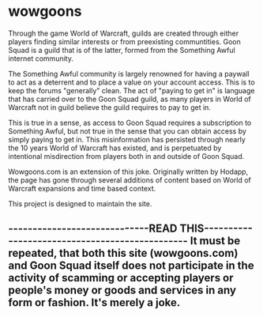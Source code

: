 wowgoons
========
Through the game World of Warcraft, guilds are created through either players finding similar interests or from preexisting
communtities. Goon Squad is a guild that is of the latter, formed from the Something Awful internet community.

The Something Awful community is largely renowned for having a paywall to act as a deterrent and to place a value on your
account access. This is to keep the forums "generally" clean. The act of "paying to get in" is language that has carried over
to the Goon Squad guild, as many players in World of Warcraft not in guild believe the guild requires to pay to get in. 

This is true in a sense, as access to Goon Squad requires a subscription to Something Awful, but not true in the sense that 
you can obtain access by simply paying to get in. This misinformation has persisted through nearly the 10 years World of
Warcraft has existed, and is perpetuated by intentional misdirection from players both in and outside of Goon Squad. 

Wowgoons.com is an extension of this joke. Originally written by Hodapp, the page has gone through several additions of
content based on World of Warcraft expansions and time based context. 

This project is designed to maintain the site.


-----------------------------READ THIS-----------------------------------------------
It must be repeated, that both this site (wowgoons.com) and Goon Squad itself does not participate in the activity 
of scamming or accepting players or people's money or goods and services in any form or fashion. It's merely a joke.
-------------------------------------------------------------------------------------
